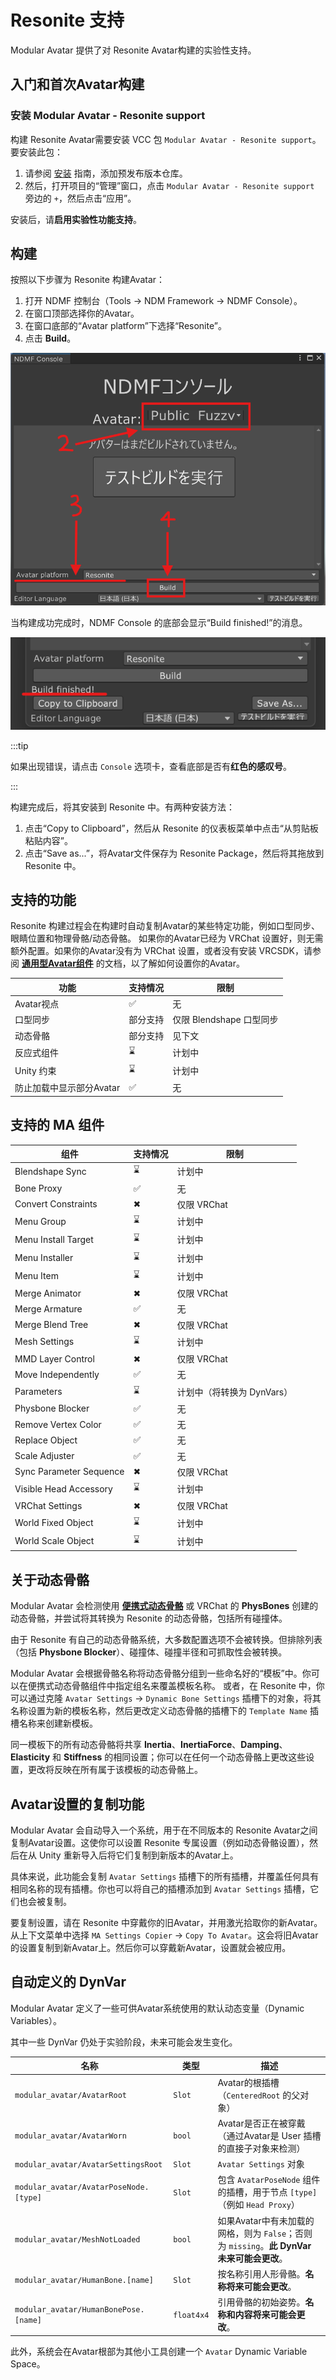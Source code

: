 # Resonite 支持

Modular Avatar 提供了对 Resonite Avatar构建的实验性支持。

## 入门和首次Avatar构建

### 安装 Modular Avatar - Resonite support

构建 Resonite Avatar需要安装 VCC 包 `Modular Avatar - Resonite support`。要安装此包：

1. 请参阅 [安装](intro.md) 指南，添加预发布版本仓库。
2. 然后，打开项目的“管理”窗口，点击 `Modular Avatar - Resonite support` 旁边的 `+`，然后点击“应用”。

安装后，请**启用实验性功能支持**。

## 构建

按照以下步骤为 Resonite 构建Avatar：

1. 打开 NDMF 控制台（Tools -> NDM Framework -> NDMF Console）。
2. 在窗口顶部选择你的Avatar。
3. 在窗口底部的“Avatar platform”下选择“Resonite”。
4. 点击 **Build**。

![Resonite Build Howto](build-resonite_support.png)

当构建成功完成时，NDMF Console 的底部会显示“Build finished!”的消息。

![Resonite Build Success](result-resonite_support.png)

:::tip

如果出现错误，请点击 `Console` 选项卡，查看底部是否有**红色的感叹号**。

:::

构建完成后，将其安装到 Resonite 中。有两种安装方法：

1. 点击“Copy to Clipboard”，然后从 Resonite 的仪表板菜单中点击“从剪贴板粘贴内容”。
2. 点击“Save as...”，将Avatar文件保存为 Resonite Package，然后将其拖放到 Resonite 中。

## 支持的功能

Resonite 构建过程会在构建时自动复制Avatar的某些特定功能，例如口型同步、眼睛位置和物理骨骼/动态骨骼。
如果你的Avatar已经为 VRChat 设置好，则无需额外配置。如果你的Avatar没有为 VRChat 设置，或者没有安装 VRCSDK，请参阅 **[通用型Avatar组件](portable-avatar-components.md)** 的文档，以了解如何设置你的Avatar。

| 功能 | 支持情况 | 限制 |
| --- | --- | --- |
| Avatar视点 | ✅ | 无 |
| 口型同步 | 部分支持 | 仅限 Blendshape 口型同步 |
| 动态骨骼 | 部分支持 | 见下文 |
| 反应式组件 | ⌛ | 计划中 |
| Unity 约束 | ⌛ | 计划中 |
| 防止加载中显示部分Avatar | ✅ | 无 |

## 支持的 MA 组件

| 组件 | 支持情况 | 限制 |
| --- | --- | --- |
| Blendshape Sync | ⌛ | 计划中 |
| Bone Proxy | ✅ | 无 |
| Convert Constraints | ✖ | 仅限 VRChat |
| Menu Group | ⌛ | 计划中 |
| Menu Install Target | ⌛ | 计划中 |
| Menu Installer | ⌛ | 计划中 |
| Menu Item | ⌛ | 计划中 |
| Merge Animator | ✖ | 仅限 VRChat |
| Merge Armature | ✅ | 无 |
| Merge Blend Tree | ✖ | 仅限 VRChat |
| Mesh Settings | ⌛ | 计划中 |
| MMD Layer Control | ✖ | 仅限 VRChat |
| Move Independently | ✅ | 无 |
| Parameters | ⌛ | 计划中（将转换为 DynVars） |
| Physbone Blocker | ✅ | 无 |
| Remove Vertex Color | ✅ | 无 |
| Replace Object | ✅ | 无 |
| Scale Adjuster | ✅ | 无 |
| Sync Parameter Sequence | ✖ | 仅限 VRChat |
| Visible Head Accessory | ⌛ | 计划中 |
| VRChat Settings | ✖ | 仅限 VRChat |
| World Fixed Object | ⌛ | 计划中 |
| World Scale Object | ⌛ | 计划中 |

## 关于动态骨骼

Modular Avatar 会检测使用 **[便携式动态骨骼](portable-avatar-components.md#portable-dynamic-bones)** 或 VRChat 的 **PhysBones** 创建的动态骨骼，并尝试将其转换为 Resonite 的动态骨骼，包括所有碰撞体。

由于 Resonite 有自己的动态骨骼系统，大多数配置选项不会被转换。但排除列表（包括 **Physbone Blocker**）、碰撞体、碰撞半径和可抓取性会被转换。

Modular Avatar 会根据骨骼名称将动态骨骼分组到一些命名好的“模板”中。你可以在便携式动态骨骼组件中指定组名来覆盖模板名称。
或者，在 Resonite 中，你可以通过克隆 `Avatar Settings` -> `Dynamic Bone Settings` 插槽下的对象，将其名称设置为新的模板名称，然后更改定义动态骨骼的插槽下的 `Template Name` 插槽名称来创建新模板。

同一模板下的所有动态骨骼将共享 **Inertia**、**InertiaForce**、**Damping**、**Elasticity** 和 **Stiffness** 的相同设置；你可以在任何一个动态骨骼上更改这些设置，更改将反映在所有属于该模板的动态骨骼上。

## Avatar设置的复制功能

Modular Avatar 会自动导入一个系统，用于在不同版本的 Resonite Avatar之间复制Avatar设置。这使你可以设置 Resonite 专属设置（例如动态骨骼设置），然后在从 Unity 重新导入后将它们复制到新版本的Avatar上。

具体来说，此功能会复制 `Avatar Settings` 插槽下的所有插槽，并覆盖任何具有相同名称的现有插槽。你也可以将自己的插槽添加到 `Avatar Settings` 插槽，它们也会被复制。

要复制设置，请在 Resonite 中穿戴你的旧Avatar，并用激光拾取你的新Avatar。从上下文菜单中选择 `MA Settings Copier` -> `Copy To Avatar`。这会将旧Avatar的设置复制到新Avatar上。然后你可以穿戴新Avatar，设置就会被应用。

## 自动定义的 DynVar

Modular Avatar 定义了一些可供Avatar系统使用的默认动态变量（Dynamic Variables）。

其中一些 DynVar 仍处于实验阶段，未来可能会发生变化。

| 名称 | 类型 | 描述 |
| --- | --- | --- |
| `modular_avatar/AvatarRoot` | `Slot` | Avatar的根插槽（`CenteredRoot` 的父对象） |
| `modular_avatar/AvatarWorn` | `bool` | Avatar是否正在被穿戴（通过Avatar是 User 插槽的直接子对象来检测） |
| `modular_avatar/AvatarSettingsRoot` | `Slot` | `Avatar Settings` 对象 |
| `modular_avatar/AvatarPoseNode.[type]` | `Slot` | 包含 `AvatarPoseNode` 组件的插槽，用于节点 `[type]`（例如 `Head Proxy`） |
| `modular_avatar/MeshNotLoaded` | `bool` | 如果Avatar中有未加载的网格，则为 `False`；否则为 `missing`。**此 DynVar 未来可能会更改**。 |
| `modular_avatar/HumanBone.[name]` | `Slot` | 按名称引用人形骨骼。**名称将来可能会更改**。 |
| `modular_avatar/HumanBonePose.[name]` | `float4x4` | 引用骨骼的初始姿势。**名称和内容将来可能会更改**。 |

此外，系统会在Avatar根部为其他小工具创建一个 `Avatar` Dynamic Variable Space。